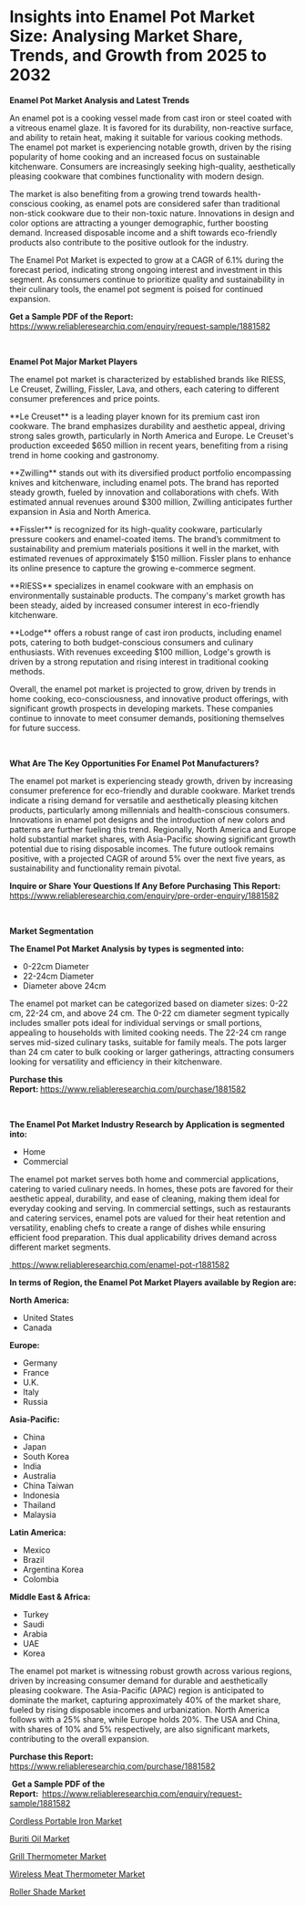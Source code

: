 <p><h1>Insights into Enamel Pot Market Size: Analysing Market Share, Trends, and Growth from 2025 to 2032</h1></p><p><strong>Enamel Pot Market Analysis and Latest Trends</strong></p>
<p><p>An enamel pot is a cooking vessel made from cast iron or steel coated with a vitreous enamel glaze. It is favored for its durability, non-reactive surface, and ability to retain heat, making it suitable for various cooking methods. The enamel pot market is experiencing notable growth, driven by the rising popularity of home cooking and an increased focus on sustainable kitchenware. Consumers are increasingly seeking high-quality, aesthetically pleasing cookware that combines functionality with modern design.</p><p>The market is also benefiting from a growing trend towards health-conscious cooking, as enamel pots are considered safer than traditional non-stick cookware due to their non-toxic nature. Innovations in design and color options are attracting a younger demographic, further boosting demand. Increased disposable income and a shift towards eco-friendly products also contribute to the positive outlook for the industry.</p><p>The Enamel Pot Market is expected to grow at a CAGR of 6.1% during the forecast period, indicating strong ongoing interest and investment in this segment. As consumers continue to prioritize quality and sustainability in their culinary tools, the enamel pot segment is poised for continued expansion.</p></p>
<p><strong>Get a Sample PDF of the Report:&nbsp;</strong> <a href="https://www.reliableresearchiq.com/enquiry/request-sample/1881582?utm_campaign=1876&utm_medium=2&utm_source=Github&utm_content=ia&utm_term=05042025&utm_id=enamel-pot">https://www.reliableresearchiq.com/enquiry/request-sample/1881582</a></p>
<p>&nbsp;</p>
<p><strong>Enamel Pot Major Market Players</strong></p>
<p><p>The enamel pot market is characterized by established brands like RIESS, Le Creuset, Zwilling, Fissler, Lava, and others, each catering to different consumer preferences and price points. </p><p>**Le Creuset** is a leading player known for its premium cast iron cookware. The brand emphasizes durability and aesthetic appeal, driving strong sales growth, particularly in North America and Europe. Le Creuset's production exceeded $650 million in recent years, benefiting from a rising trend in home cooking and gastronomy.</p><p>**Zwilling** stands out with its diversified product portfolio encompassing knives and kitchenware, including enamel pots. The brand has reported steady growth, fueled by innovation and collaborations with chefs. With estimated annual revenues around $300 million, Zwilling anticipates further expansion in Asia and North America.</p><p>**Fissler** is recognized for its high-quality cookware, particularly pressure cookers and enamel-coated items. The brand’s commitment to sustainability and premium materials positions it well in the market, with estimated revenues of approximately $150 million. Fissler plans to enhance its online presence to capture the growing e-commerce segment.</p><p>**RIESS** specializes in enamel cookware with an emphasis on environmentally sustainable products. The company's market growth has been steady, aided by increased consumer interest in eco-friendly kitchenware.</p><p>**Lodge** offers a robust range of cast iron products, including enamel pots, catering to both budget-conscious consumers and culinary enthusiasts. With revenues exceeding $100 million, Lodge's growth is driven by a strong reputation and rising interest in traditional cooking methods.</p><p>Overall, the enamel pot market is projected to grow, driven by trends in home cooking, eco-consciousness, and innovative product offerings, with significant growth prospects in developing markets. These companies continue to innovate to meet consumer demands, positioning themselves for future success.</p></p>
<p>&nbsp;</p>
<p><strong>What Are The Key Opportunities For Enamel Pot Manufacturers?</strong></p>
<p><p>The enamel pot market is experiencing steady growth, driven by increasing consumer preference for eco-friendly and durable cookware. Market trends indicate a rising demand for versatile and aesthetically pleasing kitchen products, particularly among millennials and health-conscious consumers. Innovations in enamel pot designs and the introduction of new colors and patterns are further fueling this trend. Regionally, North America and Europe hold substantial market shares, with Asia-Pacific showing significant growth potential due to rising disposable incomes. The future outlook remains positive, with a projected CAGR of around 5% over the next five years, as sustainability and functionality remain pivotal.</p></p>
<p><strong>Inquire or Share Your Questions If Any Before Purchasing This Report:</strong> <a href="https://www.reliableresearchiq.com/enquiry/pre-order-enquiry/1881582?utm_campaign=1876&utm_medium=2&utm_source=Github&utm_content=ia&utm_term=05042025&utm_id=enamel-pot">https://www.reliableresearchiq.com/enquiry/pre-order-enquiry/1881582</a></p>
<p>&nbsp;</p>
<p><strong>Market Segmentation</strong></p>
<p><strong>The Enamel Pot Market Analysis by types is segmented into:</strong></p>
<p><ul><li>0-22cm Diameter</li><li>22-24cm Diameter</li><li>Diameter above 24cm</li></ul></p>
<p><p>The enamel pot market can be categorized based on diameter sizes: 0-22 cm, 22-24 cm, and above 24 cm. The 0-22 cm diameter segment typically includes smaller pots ideal for individual servings or small portions, appealing to households with limited cooking needs. The 22-24 cm range serves mid-sized culinary tasks, suitable for family meals. The pots larger than 24 cm cater to bulk cooking or larger gatherings, attracting consumers looking for versatility and efficiency in their kitchenware.</p></p>
<p><strong>Purchase this Report:&nbsp;</strong><a href="https://www.reliableresearchiq.com/purchase/1881582?utm_campaign=1876&utm_medium=2&utm_source=Github&utm_content=ia&utm_term=05042025&utm_id=enamel-pot">https://www.reliableresearchiq.com/purchase/1881582</a></p>
<p>&nbsp;</p>
<p><strong>The Enamel Pot Market Industry Research by Application is segmented into:</strong></p>
<p><ul><li>Home</li><li>Commercial</li></ul></p>
<p><p>The enamel pot market serves both home and commercial applications, catering to varied culinary needs. In homes, these pots are favored for their aesthetic appeal, durability, and ease of cleaning, making them ideal for everyday cooking and serving. In commercial settings, such as restaurants and catering services, enamel pots are valued for their heat retention and versatility, enabling chefs to create a range of dishes while ensuring efficient food preparation. This dual applicability drives demand across different market segments.</p></p>
<p><a href="https://www.reliableresearchiq.com/enamel-pot-r1881582?utm_campaign=1876&utm_medium=2&utm_source=Github&utm_content=ia&utm_term=05042025&utm_id=enamel-pot">&nbsp;https://www.reliableresearchiq.com/enamel-pot-r1881582</a></p>
<p><strong>In terms of Region, the Enamel Pot Market Players available by Region are:</strong></p>
<p>
    <p> <strong> North America: </strong>
        <ul>
            <li>United States</li>
            <li>Canada</li>
        </ul>
        </p> 
    <p> <strong> Europe: </strong>
        <ul>
            <li>Germany</li>
            <li>France</li>
            <li>U.K.</li>
            <li>Italy</li>
            <li>Russia</li>
        </ul>
        </p> 
    <p> <strong> Asia-Pacific: </strong>
        <ul>
            <li>China</li>
            <li>Japan</li>
            <li>South Korea</li>
            <li>India</li>
            <li>Australia</li>
            <li>China Taiwan</li>
            <li>Indonesia</li>
            <li>Thailand</li>
            <li>Malaysia</li>
        </ul>
        </p> 
    <p> <strong> Latin America: </strong>
        <ul>
            <li>Mexico</li>
            <li>Brazil</li>
            <li>Argentina Korea</li>
            <li>Colombia</li>
        </ul>
        </p> 
    <p> <strong> Middle East & Africa: </strong>
        <ul>
            <li>Turkey</li>
            <li>Saudi</li>
            <li>Arabia</li>
            <li>UAE</li>
            <li>Korea</li>
        </ul>
    </p>
    </p>
<p><p>The enamel pot market is witnessing robust growth across various regions, driven by increasing consumer demand for durable and aesthetically pleasing cookware. The Asia-Pacific (APAC) region is anticipated to dominate the market, capturing approximately 40% of the market share, fueled by rising disposable incomes and urbanization. North America follows with a 25% share, while Europe holds 20%. The USA and China, with shares of 10% and 5% respectively, are also significant markets, contributing to the overall expansion.</p></p>
<p><strong>Purchase this Report: </strong><a href="https://www.reliableresearchiq.com/purchase/1881582?utm_campaign=1876&utm_medium=2&utm_source=Github&utm_content=ia&utm_term=05042025&utm_id=enamel-pot">https://www.reliableresearchiq.com/purchase/1881582</a></p>
<p>&nbsp;<strong>Get a Sample PDF of the Report:&nbsp;&nbsp;</strong><a href="https://www.reliableresearchiq.com/enquiry/request-sample/1881582?utm_campaign=1876&utm_medium=2&utm_source=Github&utm_content=ia&utm_term=05042025&utm_id=enamel-pot">https://www.reliableresearchiq.com/enquiry/request-sample/1881582</a></p>
<p><strong></strong></p>
<p><p><a href="https://github.com/haklagjbj/Market-Research-Report-List-1/blob/main/cordless-portable-iron-market.md?utm_campaign=1876&utm_medium=2&utm_source=Github&utm_content=ia&utm_term=05042025&utm_id=enamel-pot">Cordless Portable Iron Market</a></p><p><a href="https://github.com/latilsmickl8/Market-Research-Report-List-1/blob/main/buriti-oil-market.md?utm_campaign=1876&utm_medium=2&utm_source=Github&utm_content=ia&utm_term=05042025&utm_id=enamel-pot">Buriti Oil Market</a></p><p><a href="https://github.com/habyoneub/Market-Research-Report-List-1/blob/main/grill-thermometer-market.md?utm_campaign=1876&utm_medium=2&utm_source=Github&utm_content=ia&utm_term=05042025&utm_id=enamel-pot">Grill Thermometer Market</a></p><p><a href="https://github.com/kemauteve/Market-Research-Report-List-1/blob/main/wireless-meat-thermometer-market.md?utm_campaign=1876&utm_medium=2&utm_source=Github&utm_content=ia&utm_term=05042025&utm_id=enamel-pot">Wireless Meat Thermometer Market</a></p><p><a href="https://github.com/totrisammir/Market-Research-Report-List-1/blob/main/roller-shade-market.md?utm_campaign=1876&utm_medium=2&utm_source=Github&utm_content=ia&utm_term=05042025&utm_id=enamel-pot">Roller Shade Market</a></p></p>